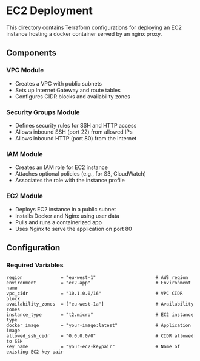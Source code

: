 # EC2 Deployment

This directory contains Terraform configurations for deploying an EC2 instance hosting a docker container served by an nginx proxy.

## Components

### VPC Module
- Creates a VPC with public subnets
- Sets up Internet Gateway and route tables
- Configures CIDR blocks and availability zones

### Security Groups Module
- Defines security rules for SSH and HTTP access
- Allows inbound SSH (port 22) from allowed IPs
- Allows inbound HTTP (port 80) from the internet

### IAM Module
- Creates an IAM role for EC2 instance
- Attaches optional policies (e.g., for S3, CloudWatch)
- Associates the role with the instance profile

### EC2 Module
- Deploys EC2 instance in a public subnet
- Installs Docker and Nginx using user data
- Pulls and runs a containerized app
- Uses Nginx to serve the application on port 80

## Configuration

### Required Variables
```hcl
region              = "eu-west-1"                      # AWS region
environment         = "ec2-app"                        # Environment name
vpc_cidr            = "10.1.0.0/16"                    # VPC CIDR block
availability_zones  = ["eu-west-1a"]                   # Availability zones
instance_type       = "t2.micro"                       # EC2 instance type
docker_image        = "your-image:latest"              # Application image
allowed_ssh_cidr    = "0.0.0.0/0"                      # CIDR allowed to SSH
key_name            = "your-ec2-keypair"               # Name of existing EC2 key pair
```
